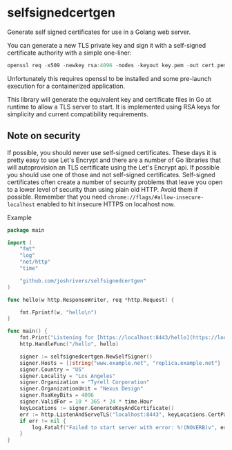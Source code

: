 # selfsignedcertgen

Generate self signed certificates for use in a Golang web server.

You can generate a new TLS private key and sign it with a self-signed certificate authority with a simple one-liner:

```go
openssl req -x509 -newkey rsa:4096 -nodes -keyout key.pem -out cert.pem -days 365 -subj "/C=US/ST=OR/L=Portland/O=test/OU=example/CN=www.example.com"
```

Unfortunately this requires openssl to be installed and some pre-launch execution for a containerized application.

This library will generate the equivalent key and certificate files in Go at runtime to allow a TLS server to start. It is implemented using RSA keys for simplicity and current compatibility requirements.

## Note on security

If possible, you should never use self-signed certificates. These days it is pretty easy to use Let's Encrypt and there are a number of Go libraries that will autoprovision an TLS certificate using the Let's Encrypt api. If possible you should use one of those and not self-signed certificates. Self-signed certificates often create a number of security problems that leave you open to a lower level of security than using plain old HTTP. Avoid them if possible. Remember that you need `chrome://flags/#allow-insecure-localhost` enabled to hit insecure HTTPS on localhost now.

Example

```go
package main

import (
	"fmt"
	"log"
	"net/http"
	"time"

	"github.com/joshrivers/selfsignedcertgen"
)

func hello(w http.ResponseWriter, req *http.Request) {

	fmt.Fprintf(w, "hello\n")
}

func main() {
	fmt.Print("Listening for [https://localhost:8443/hello](https://localhost:8443/hello)\n")
	http.HandleFunc("/hello", hello)

	signer := selfsignedcertgen.NewSelfSigner()
	signer.Hosts = []string{"www.example.net", "replica.example.net"}
	signer.Country = "US"
	signer.Locality = "Los Angeles"
	signer.Organization = "Tyrell Corporation"
	signer.OrganizationUnit = "Nexus Design"
	signer.RsaKeyBits = 4096
	signer.ValidFor = 10 * 365 * 24 * time.Hour
	keyLocations := signer.GenerateKeyAndCertificate()
	err := http.ListenAndServeTLS("localhost:8443", keyLocations.CertPath, keyLocations.KeyPath, nil)
	if err != nil {
		log.Fatalf("Failed to start server with error: %!(NOVERB)v", err)
	}
}
```
